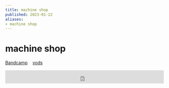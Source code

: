 ```yaml
---
title: machine shop
published: 2023-01-22
aliases:
- machine shop
---
```


# machine shop

<div style="display: flex; flex-direction: row; gap: 1rem; margin-bottom: 1rem;">
<div><i class="ri-store-2-fill"></i> <a href="https://music.exodrifter.space/track/machine-shop">Bandcamp</a></div>
<div><i class="ri-video-fill"></i> <a href="https://vods.exodrifter.space/tag/song-machine-shop">vods</a></div>
</div>

<iframe style="border: 0; width: 100%; max-width: 700px; height: 42px;" src="https://bandcamp.com/EmbeddedPlayer/album=477085509/size=small/bgcol=333333/linkcol=0f91ff/track=1545439378/transparent=true/" seamless><a href="https://music.exodrifter.space/album/lonely-metro">lonely metro by exodrifter</a></iframe>
